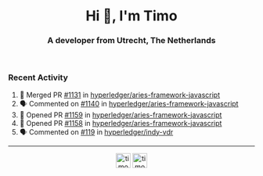 <h1 align="center">Hi 👋, I'm Timo</h1>
<h3 align="center">A developer from Utrecht, The Netherlands</h3>
<br/>
<!-- https://github.com/rahuldkjain/github-profile-readme-generator --!>

<!--  <p align="left"><img src="https://github-readme-stats.vercel.app/api?username=timoglastra&show_icons=true&count_private=true&" alt="timoglastra" /></p> --!>

<!--
Github language stats
<p align="left"><img src="https://github-readme-stats.vercel.app/api/top-langs/?username=timoglastra&layout=compact" alt="timoglastra" /><p>
-->

<!-- Codestats language stats -->
<!-- <p align="left"><img src="https://codestats-readme.vercel.app/api/top-langs/?username=timoglastra&layout=compact&language_count=12" alt="timoglastra" /><p>    --!>
  
<h3>Recent Activity</h3>

<!--START_SECTION:activity-->
1. 🎉 Merged PR [#1131](https://github.com/hyperledger/aries-framework-javascript/pull/1131) in [hyperledger/aries-framework-javascript](https://github.com/hyperledger/aries-framework-javascript)
2. 🗣 Commented on [#1140](https://github.com/hyperledger/aries-framework-javascript/issues/1140) in [hyperledger/aries-framework-javascript](https://github.com/hyperledger/aries-framework-javascript)
3. 💪 Opened PR [#1159](https://github.com/hyperledger/aries-framework-javascript/pull/1159) in [hyperledger/aries-framework-javascript](https://github.com/hyperledger/aries-framework-javascript)
4. 💪 Opened PR [#1158](https://github.com/hyperledger/aries-framework-javascript/pull/1158) in [hyperledger/aries-framework-javascript](https://github.com/hyperledger/aries-framework-javascript)
5. 🗣 Commented on [#119](https://github.com/hyperledger/indy-vdr/issues/119) in [hyperledger/indy-vdr](https://github.com/hyperledger/indy-vdr)
<!--END_SECTION:activity-->

---

<p align="center">
<a href="https://twitter.com/timoglastra" target="blank"><img align="center" src="https://cdn.jsdelivr.net/npm/simple-icons@3.0.1/icons/twitter.svg" alt="timoglastra" height="30" width="30" /></a>
<a href="https://linkedin.com/in/timoglastra" target="blank"><img align="center" src="https://cdn.jsdelivr.net/npm/simple-icons@3.0.1/icons/linkedin.svg" alt="timoglastra" height="30" width="30" /></a>
</p>



